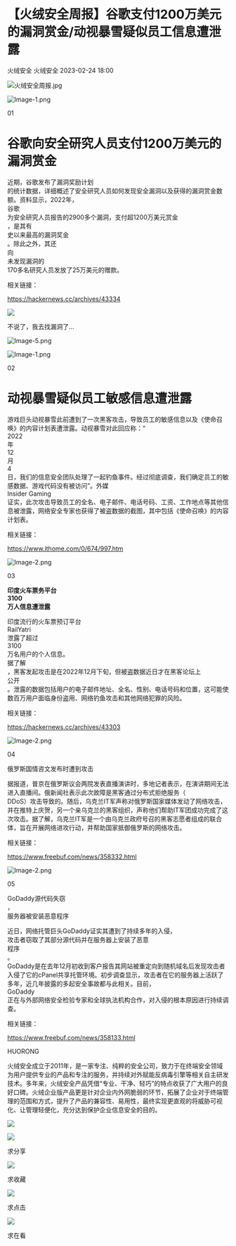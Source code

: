 #  【火绒安全周报】谷歌支付1200万美元的漏洞赏金/动视暴雪疑似员工信息遭泄露   
火绒安全  火绒安全   2023-02-24 18:00  
  
![](https://mmbiz.qpic.cn/sz_mmbiz_jpg/0icdicRft8tz4ZQJQjCbYfTofqibIHctrFibtah7vdEkUvciaTrDvJGyqbYknRHj7ksovvoMEAk5K0Jh3Fzy5ibvDa7g/640?wx_fmt=jpeg "火绒安全周报.jpg")  
  
![](https://mmbiz.qpic.cn/sz_mmbiz_png/0icdicRft8tz4ZQJQjCbYfTofqibIHctrFibhMTDweWA9R0OmibUWbL3uZLcsOUcDQnian0q9gLGKC6miaib1LuYCzGELA/640?wx_fmt=png "Image-1.png")  
  
01  
  
  
  
  
# 谷歌向安全研究人员支付1200万美元的漏洞赏金  
  
  
  
近期，谷歌发布了漏洞奖励计划  
的统计数据，详细概述了安全研究人员如何发现安全漏洞以及获得的漏洞赏金数额。资料显示，2022年，  
谷歌  
为安全研究人员报告的2900多个漏洞，支付超1200万美元赏金  
，是其有  
史以来最高的漏洞奖金  
。除此之外，其还  
向  
未发现漏洞的  
170多名研究人员发放了25万美元的赠款。  
  
  
相关链接：  
  
https://hackernews.cc/archives/43334  
  
  
![](https://mmbiz.qpic.cn/sz_mmbiz_jpg/0icdicRft8tz7YQwNIBIklsvP1Gv1xBKlrk2s9NJBB7WVS4crTibEBiajx8G3YJIKQeCBYOUTCG1pq34zhgRFov1tw/640?wx_fmt=jpeg&wxfrom=5&wx_lazy=1&wx_co=1 "")  
  
不说了，我去找漏洞了…  
  
![](https://mmbiz.qpic.cn/sz_mmbiz_jpg/0icdicRft8tz4ZQJQjCbYfTofqibIHctrFibULxJbMYiaTUT9LkA5oGp3FGKk5bWP60LnPuGPoiaJfvcXNdt7xX99QKQ/640?wx_fmt=jpeg "Image-5.png")  
  
  
  
![](https://mmbiz.qpic.cn/sz_mmbiz_png/0icdicRft8tz4ZQJQjCbYfTofqibIHctrFibLLmhd1zNBmHrAL1oAUBic4LdESUJI0iaaEt6kOwia0NkBRXJbKDhInMbg/640?wx_fmt=png "Image-1.png")  
  
  
02  
# 动视暴雪疑似员工敏感信息遭泄露  
  
  
  
游戏巨头动视暴雪此前遭到了一次黑客攻击，导致员工的敏感信息以及《使命召唤》的内容计划表遭泄露。动视暴雪对此回应称：“  
2022  
年  
12  
月  
4  
日，我们的信息安全团队处理了一起钓鱼事件。经过彻底调查，我们确定员工的敏感数据、游戏代码没有被访问”。外媒  
Insider
Gaming  
证实，此次攻击导致员工的全名、电子邮件、电话号码、工资、工作地点等其他信息被泄露，网络安全专家也获得了被盗数据的截图，其中包括《使命召唤》的内容计划表。  
  
  
相关链接：  
  
https://www.ithome.com/0/674/997.htm  
  
  
![](https://mmbiz.qpic.cn/sz_mmbiz_jpg/0icdicRft8tz4ZQJQjCbYfTofqibIHctrFibeicfx4u8gT7wI9S5iaSpYia2pibciaDAnmdLfHmjslwuwibPeb0lbgGl8UuA/640?wx_fmt=jpeg "Image-2.png")  
  
03  
  
  
  
**印度火车票务平台**  
**3100**  
**万人信息遭泄露**  
  
  
印度流行的火车票预订平台  
RailYatri  
泄露了超过  
3100  
万名用户的个人信息。  
据了解  
，黑客发起攻击是在2022年12月下旬，但被盗数据近日才在黑客论坛上  
公开  
。泄露的数据包括用户的电子邮件地址、全名、性别、电话号码和位置，这可能使数百万用户面临身份盗用、网络钓鱼攻击和其他网络犯罪的风险。  
  
  
相关链接：  
  
https://hackernews.cc/archives/43303  
  
  
  
![](https://mmbiz.qpic.cn/sz_mmbiz_jpg/0icdicRft8tz4ZQJQjCbYfTofqibIHctrFiblOKoRghvgmP7PtY5k4TQzL3VAZP7BB7iaYN7aQxuL99CRHEaaRyvmtw/640?wx_fmt=jpeg "Image-2.png")  
  
04  
  
  
俄罗斯国情咨文发布时遭到攻击  
  
  
  
  
  
据报道，普京在俄罗斯议会两院发表直播演讲时，多地记者表示，在演讲期间无法进入直播间。俄新闻社表示此次故障是黑客通过分布式拒绝服务（  
DDoS）攻击导致的。随后，乌克兰IT军声称对俄罗斯国家媒体发动了网络攻击，并在推特上庆贺，另一个亲乌克兰的黑客组织，声称他们帮助IT军团成功完成了这次攻击。据了解，乌克兰IT军是一个由乌克兰政府号召的黑客志愿者组成的联合体，旨在开展网络进攻行动，并帮助国家抵御俄罗斯的网络攻击。  
  
  
相关链接：  
  
https://www.freebuf.com/news/358332.html  
  
  
![](https://mmbiz.qpic.cn/sz_mmbiz_jpg/0icdicRft8tz4ZQJQjCbYfTofqibIHctrFibsoGS3UiaTJ00aoMrJiam3173CiardBSkPS6hVIslxKpHjibOL5ibiacdHhaw/640?wx_fmt=jpeg "Image-2.png")  
  
05  
  
  
  
GoDaddy源代码失窃  
，  
服务器被安装恶意程序  
  
  
近日，网络托管巨头GoDaddy证实其遭到了持续多年的入侵，  
攻击者窃取了其部分源代码并在服务器上安装了恶意  
程序  
。  
GoDaddy是在去年12月初收到客户报告其网站被重定向到随机域名后发现攻击者入侵了它的cPanel共享托管环境。初步调查显示，攻击者在它的服务器上活跃了多年，近几年披露的多起安全事故都与此相关。目前，  
GoDaddy  
正在与外部网络安全检验专家和全球执法机构合作，对入侵的根本原因进行持续调查。  
  
  
相关链接：  
  
https://www.freebuf.com/news/358133.html  
  
  
HUORONG  
  
火绒安全成立于2011年，是一家专注、纯粹的安全公司，致力于在终端安全领域为用户提供专业的产品和专注的服务，并持续对外赋能反病毒引擎等相关自主研发技术。多年来，火绒安全产品凭借“专业、干净、轻巧”的特点收获了广大用户的良好口碑。火绒企业版产品更是针对企业内外网脆弱的环节，拓展了企业对于终端管理的范围和方式，提升了产品的兼容性、易用性，最终实现更直观的将威胁可视化、让管理轻便化，充分达到保护企业信息安全的目的。  
  
  
![](https://mmbiz.qpic.cn/sz_mmbiz_png/0icdicRft8tz4K1e9ubHiaGLicyPrL2TGOQUVuzGfhiavltoNEsaCLCyJXChRib3yHaPTI00hV8oFkSsvwgunn2k0wSg/640?wx_fmt=png&wxfrom=5&wx_lazy=1&wx_co=1 "")  
  
![](https://mmbiz.qpic.cn/sz_mmbiz_gif/0icdicRft8tz6aGpISlSIyibibLZ2lHETWjSVA6BKwd6qDYf6gNricWqMfPbCf70PJicFp2Eee3kEZyhbd1YhZIickAzg/640?wx_fmt=gif&wxfrom=5&wx_lazy=1&wx_co=1 "")  
  
求分享  
  
![](https://mmbiz.qpic.cn/sz_mmbiz_gif/0icdicRft8tz6aGpISlSIyibibLZ2lHETWjScl1siazVXibIIdOThY8ba6Ws8lLXwQPMn3Krtt0R4O3YUtj1eIcE8Nlg/640?wx_fmt=gif&wxfrom=5&wx_lazy=1&wx_co=1 "")  
  
求收藏  
  
![](https://mmbiz.qpic.cn/sz_mmbiz_gif/0icdicRft8tz6aGpISlSIyibibLZ2lHETWjSPbDM4juzrB2oKy8uZZP1W7Qu8KlHK7ecSKNvK0FicYlpVeDfpNMb0Cg/640?wx_fmt=gif&wxfrom=5&wx_lazy=1&wx_co=1 "")  
  
求点击  
  
![](https://mmbiz.qpic.cn/sz_mmbiz_gif/0icdicRft8tz6aGpISlSIyibibLZ2lHETWjSfic8dMKYfRtGYLmXiatYCzMgjr9JliboQYKmaaYpnDxGG4RicvyicZyNO3Q/640?wx_fmt=gif&wxfrom=5&wx_lazy=1&wx_co=1 "")  
  
求在看  
  

